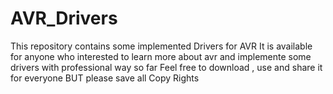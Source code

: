 # AVR_Drivers
This repository contains some implemented Drivers for AVR
It is available for anyone who interested to learn more about avr and implemente some drivers with professional way so far
Feel free to download , use and share it for everyone BUT please save all Copy Rights
